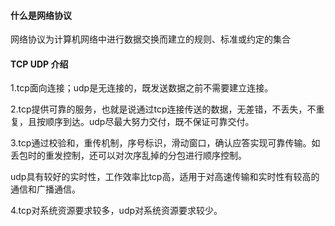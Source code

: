 #### 什么是网络协议

网络协议为计算机网络中进行数据交换而建立的规则、标准或约定的集合

#### TCP UDP 介绍

1.tcp面向连接；udp是无连接的，既发送数据之前不需要建立连接。

2.tcp提供可靠的服务，也就是说通过tcp连接传送的数据，无差错，不丢失，不重复，且按顺序到达。udp尽最大努力交付，既不保证可靠交付。

3.tcp通过校验和，重传机制，序号标识，滑动窗口，确认应答实现可靠传输。如丢包时的重发控制，还可以对次序乱掉的分包进行顺序控制。

udp具有较好的实时性，工作效率比tcp高，适用于对高速传输和实时性有较高的通信和广播通信。

4.tcp对系统资源要求较多，udp对系统资源要求较少。